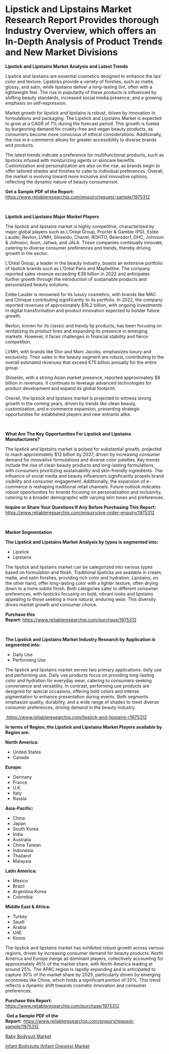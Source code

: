 <p><h1>Lipstick and Lipstains Market Research Report Provides thorough Industry Overview, which offers an In-Depth Analysis of Product Trends and New Market Divisions</h1></p><p><strong>Lipstick and Lipstains Market Analysis and Latest Trends</strong></p>
<p><p>Lipstick and lipstains are essential cosmetics designed to enhance the lips' color and texture. Lipsticks provide a variety of finishes, such as matte, glossy, and satin, while lipstains deliver a long-lasting tint, often with a lightweight feel. The rise in popularity of these products is influenced by shifting beauty standards, increased social media presence, and a growing emphasis on self-expression.</p><p>Market growth for lipstick and lipstains is robust, driven by innovation in formulations and packaging. The Lipstick and Lipstains Market is expected to grow at a CAGR of 7% during the forecast period. This growth is fueled by burgeoning demand for cruelty-free and vegan beauty products, as consumers become more conscious of ethical considerations. Additionally, the rise in e-commerce allows for greater accessibility to diverse brands and products.</p><p>The latest trends indicate a preference for multifunctional products, such as lipsticks infused with moisturizing agents or skincare benefits. Customization and personalization are also on the rise, as brands begin to offer tailored shades and finishes to cater to individual preferences. Overall, the market is evolving toward more inclusive and innovative options, reflecting the dynamic nature of beauty consumerism.</p></p>
<p><strong>Get a Sample PDF of the Report:&nbsp;</strong> <a href="https://www.reliableresearchiq.com/enquiry/request-sample/1975312?utm_campaign=1870&utm_medium=2&utm_source=Github&utm_content=ia&utm_term=10022025&utm_id=lipstick-and-lipstains">https://www.reliableresearchiq.com/enquiry/request-sample/1975312</a></p>
<p>&nbsp;</p>
<p><strong>Lipstick and Lipstains Major Market Players</strong></p>
<p><p>The lipstick and lipstains market is highly competitive, characterized by major global players such as L’Oréal Group, Procter & Gamble (PG), Estée Lauder, Revlon, LVMH, Shiseido, Chanel, ROHTO, Beiersdorf, DHC, Johnson & Johnson, Avon, Jahwa, and JALA. These companies continually innovate, catering to diverse consumer preferences and trends, thereby driving growth in the sector.</p><p>L’Oréal Group, a leader in the beauty industry, boasts an extensive portfolio of lipstick brands such as L’Oréal Paris and Maybelline. The company reported sales revenue exceeding €38 billion in 2022 and anticipates further growth through the introduction of sustainable products and personalized beauty solutions.</p><p>Estée Lauder is renowned for its luxury cosmetics, with brands like MAC and Clinique contributing significantly to its portfolio. In 2022, the company reported revenues of approximately $16.2 billion, with ongoing investments in digital transformation and product innovation expected to bolster future growth.</p><p>Revlon, known for its classic and trendy lip products, has been focusing on revitalizing its product lines and expanding its presence in emerging markets. However, it faces challenges in financial stability and fierce competition.</p><p>LVMH, with brands like Dior and Marc Jacobs, emphasizes luxury and exclusivity. Their sales in the beauty segment are robust, contributing to the overall estimated revenues that exceed €75 billion annually for the entire group.</p><p>Shiseido, with a strong Asian market presence, reported approximately $8 billion in revenues. It continues to leverage advanced technologies for product development and expand its global footprint.</p><p>Overall, the lipstick and lipstains market is projected to witness strong growth in the coming years, driven by trends like clean beauty, customization, and e-commerce expansion, presenting strategic opportunities for established players and new entrants alike.</p></p>
<p>&nbsp;</p>
<p><strong>What Are The Key Opportunities For Lipstick and Lipstains Manufacturers?</strong></p>
<p><p>The lipstick and lipstains market is poised for substantial growth, projected to reach approximately $12 billion by 2027, driven by increasing consumer demand for innovative formulations and diverse color palettes. Key trends include the rise of clean beauty products and long-lasting formulations, with consumers prioritizing sustainability and skin-friendly ingredients. The influence of social media and beauty influencers significantly propels brand visibility and consumer engagement. Additionally, the expansion of e-commerce is reshaping traditional retail channels. Future outlook indicates robust opportunities for brands focusing on personalization and inclusivity, catering to a broader demographic with varying skin tones and preferences.</p></p>
<p><strong>Inquire or Share Your Questions If Any Before Purchasing This Report:</strong> <a href="https://www.reliableresearchiq.com/enquiry/pre-order-enquiry/1975312?utm_campaign=1870&utm_medium=2&utm_source=Github&utm_content=ia&utm_term=10022025&utm_id=lipstick-and-lipstains">https://www.reliableresearchiq.com/enquiry/pre-order-enquiry/1975312</a></p>
<p>&nbsp;</p>
<p><strong>Market Segmentation</strong></p>
<p><strong>The Lipstick and Lipstains Market Analysis by types is segmented into:</strong></p>
<p><ul><li>Lipstick</li><li>Lipstains</li></ul></p>
<p><p>The lipstick and lipstains market can be categorized into various types based on formulation and finish. Traditional lipsticks are available in cream, matte, and satin finishes, providing rich color and hydration. Lipstains, on the other hand, offer long-lasting color with a lighter texture, often drying down to a more subtle finish. Both categories cater to different consumer preferences, with lipsticks focusing on bold, vibrant looks and lipstains appealing to those seeking a more natural, enduring wear. This diversity drives market growth and consumer choice.</p></p>
<p><strong>Purchase this Report:&nbsp;</strong><a href="https://www.reliableresearchiq.com/purchase/1975312?utm_campaign=1870&utm_medium=2&utm_source=Github&utm_content=ia&utm_term=10022025&utm_id=lipstick-and-lipstains">https://www.reliableresearchiq.com/purchase/1975312</a></p>
<p>&nbsp;</p>
<p><strong>The Lipstick and Lipstains Market Industry Research by Application is segmented into:</strong></p>
<p><ul><li>Daliy Use</li><li>Performing Use</li></ul></p>
<p><p>The lipstick and lipstains market serves two primary applications: daily use and performing use. Daily use products focus on providing long-lasting color and hydration for everyday wear, catering to consumers seeking convenience and versatility. In contrast, performing use products are designed for special occasions, offering bold colors and intense pigmentation to enhance presentation during events. Both segments emphasize quality, durability, and a wide range of shades to meet diverse consumer preferences, driving demand in the beauty industry.</p></p>
<p><a href="https://www.reliableresearchiq.com/lipstick-and-lipstains-r1975312?utm_campaign=1870&utm_medium=2&utm_source=Github&utm_content=ia&utm_term=10022025&utm_id=lipstick-and-lipstains">&nbsp;https://www.reliableresearchiq.com/lipstick-and-lipstains-r1975312</a></p>
<p><strong>In terms of Region, the Lipstick and Lipstains Market Players available by Region are:</strong></p>
<p>
    <p> <strong> North America: </strong>
        <ul>
            <li>United States</li>
            <li>Canada</li>
        </ul>
        </p> 
    <p> <strong> Europe: </strong>
        <ul>
            <li>Germany</li>
            <li>France</li>
            <li>U.K.</li>
            <li>Italy</li>
            <li>Russia</li>
        </ul>
        </p> 
    <p> <strong> Asia-Pacific: </strong>
        <ul>
            <li>China</li>
            <li>Japan</li>
            <li>South Korea</li>
            <li>India</li>
            <li>Australia</li>
            <li>China Taiwan</li>
            <li>Indonesia</li>
            <li>Thailand</li>
            <li>Malaysia</li>
        </ul>
        </p> 
    <p> <strong> Latin America: </strong>
        <ul>
            <li>Mexico</li>
            <li>Brazil</li>
            <li>Argentina Korea</li>
            <li>Colombia</li>
        </ul>
        </p> 
    <p> <strong> Middle East & Africa: </strong>
        <ul>
            <li>Turkey</li>
            <li>Saudi</li>
            <li>Arabia</li>
            <li>UAE</li>
            <li>Korea</li>
        </ul>
    </p>
    </p>
<p><p>The lipstick and lipstains market has exhibited robust growth across various regions, driven by increasing consumer demand for beauty products. North America and Europe merge as dominant players, collectively accounting for approximately 45% of the market share, with North America leading at around 25%. The APAC region is rapidly expanding and is anticipated to capture 30% of the market share by 2025, particularly driven by emerging economies like China, which holds a significant portion of 20%. This trend reflects a dynamic shift towards cosmetic innovation and consumer preferences.</p></p>
<p><strong>Purchase this Report: </strong><a href="https://www.reliableresearchiq.com/purchase/1975312?utm_campaign=1870&utm_medium=2&utm_source=Github&utm_content=ia&utm_term=10022025&utm_id=lipstick-and-lipstains">https://www.reliableresearchiq.com/purchase/1975312</a></p>
<p>&nbsp;<strong>Get a Sample PDF of the Report:&nbsp;&nbsp;</strong><a href="https://www.reliableresearchiq.com/enquiry/request-sample/1975312?utm_campaign=1870&utm_medium=2&utm_source=Github&utm_content=ia&utm_term=10022025&utm_id=lipstick-and-lipstains">https://www.reliableresearchiq.com/enquiry/request-sample/1975312</a></p>
<p><strong></strong></p>
<p><p><a href="https://github.com/gnarrbroyon44/Market-Research-Report-List-1/blob/main/baby-bodysuit-market.md?utm_campaign=1870&utm_medium=2&utm_source=Github&utm_content=ia&utm_term=10022025&utm_id=lipstick-and-lipstains">Baby Bodysuit Market</a></p><p><a href="https://github.com/piiramessa/Market-Research-Report-List-1/blob/main/infant-bodysuits-infant-onesies-market.md?utm_campaign=1870&utm_medium=2&utm_source=Github&utm_content=ia&utm_term=10022025&utm_id=lipstick-and-lipstains">Infant Bodysuits (Infant Onesies) Market</a></p></p>